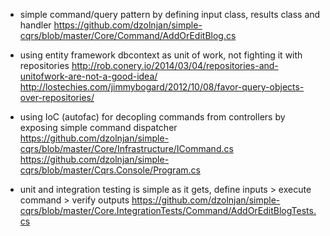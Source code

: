 - simple command/query pattern by defining input class, results class and handler
  https://github.com/dzolnjan/simple-cqrs/blob/master/Core/Command/AddOrEditBlog.cs

- using entity framework dbcontext as unit of work, not fighting it with repositories 
  http://rob.conery.io/2014/03/04/repositories-and-unitofwork-are-not-a-good-idea/
  http://lostechies.com/jimmybogard/2012/10/08/favor-query-objects-over-repositories/

- using IoC (autofac) for decopling commands from controllers by exposing simple command dispatcher
  https://github.com/dzolnjan/simple-cqrs/blob/master/Core/Infrastructure/ICommand.cs
  https://github.com/dzolnjan/simple-cqrs/blob/master/Cqrs.Console/Program.cs

- unit and integration testing is simple as it gets, define inputs > execute command > verify outputs
  https://github.com/dzolnjan/simple-cqrs/blob/master/Core.IntegrationTests/Command/AddOrEditBlogTests.cs
